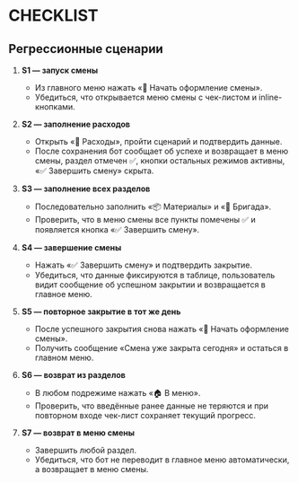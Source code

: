 # CHECKLIST

## Регрессионные сценарии

1. **S1 — запуск смены**
   - Из главного меню нажать «🚀 Начать оформление смены».
   - Убедиться, что открывается меню смены с чек-листом и inline-кнопками.

2. **S2 — заполнение расходов**
   - Открыть «🧾 Расходы», пройти сценарий и подтвердить данные.
   - После сохранения бот сообщает об успехе и возвращает в меню смены, раздел
     отмечен ✅, кнопки остальных режимов активны, «✅ Завершить смену» скрыта.

3. **S3 — заполнение всех разделов**
   - Последовательно заполнить «📦 Материалы» и «👥 Бригада».
   - Проверить, что в меню смены все пункты помечены ✅ и появляется кнопка
     «✅ Завершить смену».

4. **S4 — завершение смены**
   - Нажать «✅ Завершить смену» и подтвердить закрытие.
   - Убедиться, что данные фиксируются в таблице, пользователь видит сообщение
     об успешном закрытии и возвращается в главное меню.

5. **S5 — повторное закрытие в тот же день**
   - После успешного закрытия снова нажать «🚀 Начать оформление смены».
   - Получить сообщение «Смена уже закрыта сегодня» и остаться в главном меню.

6. **S6 — возврат из разделов**
   - В любом подрежиме нажать «🏠 В меню».
   - Проверить, что введённые ранее данные не теряются и при повторном входе
     чек-лист сохраняет текущий прогресс.

7. **S7 — возврат в меню смены**
   - Завершить любой раздел.
   - Убедиться, что бот не переводит в главное меню автоматически, а
     возвращает в меню смены.
